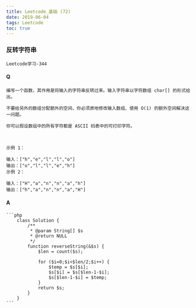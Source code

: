 ```yaml
---
title: Leetcode_基础 (72)
date: 2019-06-04
tags: Leetcode
toc: true
---
```


### 反转字符串
    Leetcode学习-344

<!-- more -->

#### Q
    编写一个函数，其作用是将输入的字符串反转过来。输入字符串以字符数组 char[] 的形式给出。

    不要给另外的数组分配额外的空间，你必须原地修改输入数组、使用 O(1) 的额外空间解决这一问题。

    你可以假设数组中的所有字符都是 ASCII 码表中的可打印字符。

    

    示例 1：

    输入：["h","e","l","l","o"]
    输出：["o","l","l","e","h"]
    示例 2：

    输入：["H","a","n","n","a","h"]
    输出：["h","a","n","n","a","H"]

#### A
    ```php
        class Solution {
            /**
             * @param String[] $s
             * @return NULL
             */
            function reverseString(&$s) {
                $len = count($s);
                
                for ($i=0;$i<$len/2;$i++) {
                    $temp = $s[$i];
                    $s[$i] = $s[$len-1-$i];
                    $s[$len-1-$i] = $temp;
                }
                return $s;
            }
        }
    ```

